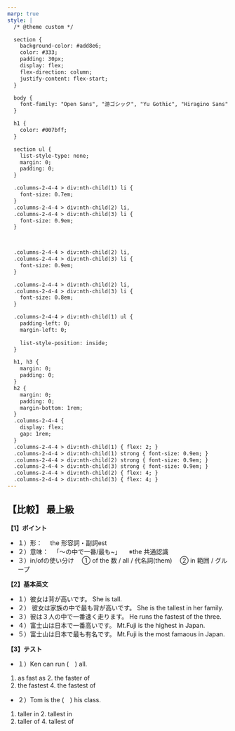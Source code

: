 ```yaml
---
marp: true
style: |
  /* @theme custom */

  section {
    background-color: #add8e6;
    color: #333;
    padding: 30px;
    display: flex;
    flex-direction: column;
    justify-content: flex-start;
  }

  body {
    font-family: "Open Sans", "游ゴシック", "Yu Gothic", "Hiragino Sans", "ヒラギノ角ゴ ProN W3", YuGothic, "Meiryo UI", "メイリオ", Meiryo, sans-serif;
  }

  h1 {
    color: #007bff;
  }

  section ul {
    list-style-type: none;
    margin: 0;
    padding: 0;
  }

  .columns-2-4-4 > div:nth-child(1) li {
    font-size: 0.7em;
  }
  .columns-2-4-4 > div:nth-child(2) li,
  .columns-2-4-4 > div:nth-child(3) li {
    font-size: 0.9em;
  }

  

  .columns-2-4-4 > div:nth-child(2) li,
  .columns-2-4-4 > div:nth-child(3) li {
    font-size: 0.9em;
  }

  .columns-2-4-4 > div:nth-child(2) li,
  .columns-2-4-4 > div:nth-child(3) li {
    font-size: 0.8em;
  }

  .columns-2-4-4 > div:nth-child(1) ul {
    padding-left: 0;
    margin-left: 0;
    
    list-style-position: inside;
  }

  h1, h3 {
    margin: 0;
    padding: 0;
  }
  h2 {
    margin: 0;
    padding: 0;
    margin-bottom: 1rem;
  }
  .columns-2-4-4 {
    display: flex;
    gap: 1rem;
  }
  .columns-2-4-4 > div:nth-child(1) { flex: 2; }
  .columns-2-4-4 > div:nth-child(1) strong { font-size: 0.9em; }
  .columns-2-4-4 > div:nth-child(2) strong { font-size: 0.9em; }
  .columns-2-4-4 > div:nth-child(3) strong { font-size: 0.9em; }
  .columns-2-4-4 > div:nth-child(2) { flex: 4; }
  .columns-2-4-4 > div:nth-child(3) { flex: 4; }
---
```


## 【比較】 最上級

<div class="columns-2-4-4">

<div>

**【1】ポイント**

- １）形：
　the 形容詞・副詞est
- ２）意味：
　「〜の中で一番/最も~」
　※the 共通認識
- ３）in/ofの使い分け
　① of the 数 / all / 代名詞(them)
　② in 範囲 / グループ 
</div>

<div>

**【2】基本英文**

- １）彼女は背が高いです。
She is tall.
- ２） 彼女は家族の中で最も背が高いです。
She is the tallest in her family.
- ３）彼は３人の中で一番速く走ります。
He runs the fastest of the three.
- ４）富士山は日本で一番高いです。
Mt.Fuji is the highest in Japan.
- ５）富士山は日本で最も有名です。
Mt.Fuji is the most famaous in Japan.

</div>

<div>

**【3】テスト**

- １）Ken can run (　) all.
1. as fast as 2. the faster of 
3. the fastest 4. the fastest of
- ２）Tom is the (　) his class.
1. taller in 2. tallest in 
3. taller of 4. tallest of

</div>

</div>
